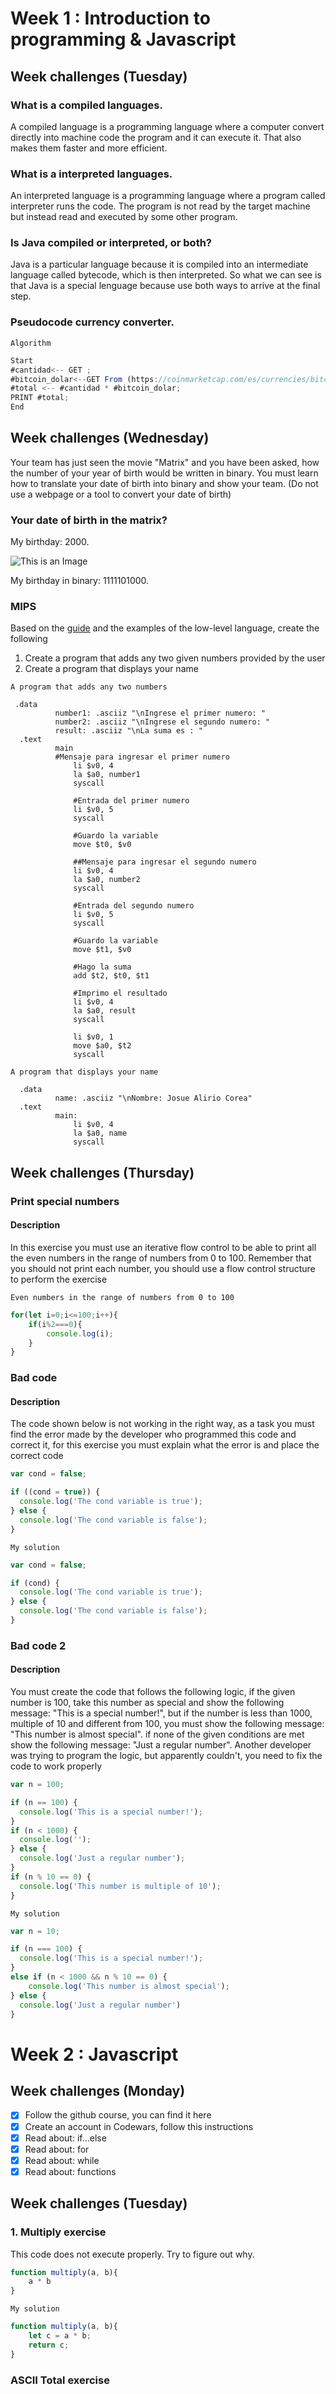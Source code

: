 # Week 1 : Introduction to programming & Javascript 
## Week challenges (Tuesday)
### What is a compiled languages.
A compiled language is a programming language where a computer convert directly into machine code  the program and it can execute it. That also makes them faster and more efficient.
### What is a interpreted languages.
An interpreted language is a programming language where a program called interpreter runs the code. The program is not read by the target machine but instead read and executed by some other program.
### Is Java compiled or interpreted, or both?
Java is a particular language because it is compiled into an intermediate language called bytecode, which is then interpreted. So what we can see is that Java is a special lenguage because use both ways to arrive at the final step.
### Pseudocode currency converter.
`Algorithm`
```javascript
Start
#cantidad<-- GET ;
#bitcoin_dolar<--GET From (https://coinmarketcap.com/es/currencies/bitcoin/);
#total <-- #cantidad * #bitcoin_dolar;
PRINT #total;
End

```
## Week challenges (Wednesday) 
Your team has just seen the movie "Matrix" and you have been asked, how the number of your year of birth would be written in binary. You must learn how to translate your date of birth into binary and show your team. (Do not use a webpage or a tool to convert your date of birth)
### Your date of birth in the matrix?
My birthday: 2000.

![This is an Image](https://raw.githubusercontent.com/alirioCorea/core-code-from-scratch-readme/main/Screenshot%202022-04-07%20192307.png)

My birthday in binary: 1111101000.

### MIPS
Based on the [guide](htthttps://github.com/corecodeio/devguide-from-scratch-2022-02/tree/main/src/technologies/2022/week01/exercises/e2/descp:// "guide") and the examples of the low-level language, create the following

1. Create a program that adds any two given numbers provided by the user
2. Create a program that displays your name

`A program that adds any two numbers`

```
 .data
	      number1: .asciiz "\nIngrese el primer numero: "
	      number2: .asciiz "\nIngrese el segundo numero: "
	      result: .asciiz "\nLa suma es : "
  .text
	      main
	      #Mensaje para ingresar el primer numero
              li $v0, 4
              la $a0, number1
              syscall
              
              #Entrada del primer numero
              li $v0, 5
              syscall
              
              #Guardo la variable
              move $t0, $v0
              
              ##Mensaje para ingresar el segundo numero
              li $v0, 4
              la $a0, number2
              syscall
              
              #Entrada del segundo numero
              li $v0, 5
              syscall
              
              #Guardo la variable
              move $t1, $v0
              
              #Hago la suma      
              add $t2, $t0, $t1
              
              #Imprimo el resultado             
              li $v0, 4
              la $a0, result
              syscall

              li $v0, 1
              move $a0, $t2
              syscall
```

`A program that displays your name`

```
  .data
	      name: .asciiz "\nNombre: Josue Alirio Corea"
  .text
	      main:
              li $v0, 4
              la $a0, name
              syscall
```

## Week challenges (Thursday)
### Print special numbers
#### Description
In this exercise you must use an iterative flow control to be able to print all the even numbers in the range of numbers from 0 to 100. Remember that you should not print each number, you should use a flow control structure to perform the exercise

`Even numbers in the range of numbers from 0 to 100`
```javascript
for(let i=0;i<=100;i++){
    if(i%2===0){
        console.log(i);
    }
}
```
### Bad code
#### Description
The code shown below is not working in the right way, as a task you must find the error made by the developer who programmed this code and correct it, for this exercise you must explain what the error is and place the correct code
```javascript
var cond = false;

if ((cond = true)) {
  console.log('The cond variable is true');
} else {
  console.log('The cond variable is false');
}
```
`My solution`
```javascript
var cond = false;

if (cond) {
  console.log('The cond variable is true');
} else {
  console.log('The cond variable is false');
}
```

### Bad code 2
#### Description
You must create the code that follows the following logic, if the given number is 100, take this number as special and show the following message: "This is a special number!", but if the number is less than 1000, multiple of 10 and different from 100, you must show the following message: "This number is almost special". if none of the given conditions are met show the following message: "Just a regular number". Another developer was trying to program the logic, but apparently couldn't, you need to fix the code to work properly

```javascript
var n = 100;

if (n == 100) {
  console.log('This is a special number!');
}
if (n < 1000) {
  console.log('');
} else {
  console.log('Just a regular number');
}
if (n % 10 == 0) {
  console.log('This number is multiple of 10');
}
```

`My solution`

```javascript
var n = 10;

if (n === 100) {
  console.log('This is a special number!');
}
else if (n < 1000 && n % 10 == 0) {
    console.log('This number is almost special');
} else {
  console.log('Just a regular number')
}

```
# Week 2 : Javascript
## Week challenges (Monday) 
- [x] Follow the github course, you can find it here
- [x] Create an account in Codewars, follow this instructions
- [x] Read about: if...else
- [x] Read about: for
- [x] Read about: while
- [x] Read about: functions

## Week challenges (Tuesday) 
### 1. Multiply exercise
This code does not execute properly. Try to figure out why.
```javascript
function multiply(a, b){
	a * b
}
```
`My solution`
```javascript
function multiply(a, b){
	let c = a * b;
	return c;
}
```

### ASCII Total exercise
